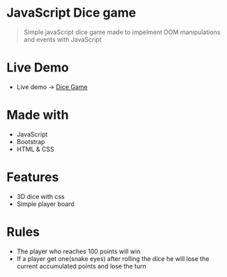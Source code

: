 # JavaScript Dice game 
> Simple javaScript dice game made to impelment DOM manipulations and events with JavaScript

# Live Demo
- Live demo -> [Dice Game](https://raw.githack.com/Berabjesus/Dice-Game/main/index.html)

# Made with
- JavaScript
- Bootstrap
- HTML & CSS

# Features
- 3D dice with css
- Simple player board

# Rules
- The player who reaches 100 points will win
- If a player get one(snake eyes) after rolling the dice he will lose the current accumulated points and lose the turn
